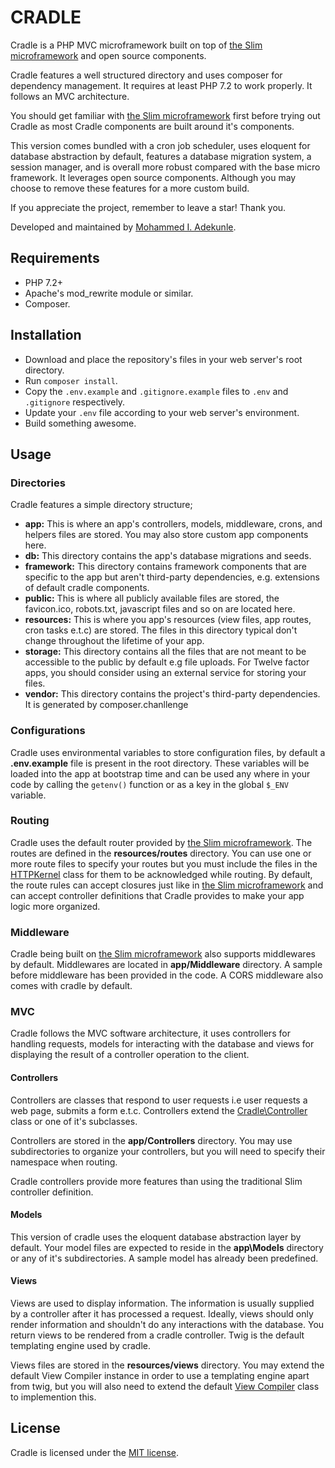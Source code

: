 # CRADLE

Cradle is a PHP MVC microframework built on top of [the Slim microframework](http://www.slimframework.com/) and open source components.

Cradle features a well structured directory and uses composer for dependency management. It requires at least PHP 7.2 to work properly. It follows an MVC architecture.

You should get familiar with [the Slim microframework](http://www.slimframework.com/) first before trying out Cradle as most Cradle components are built around it's components.

This version comes bundled with a cron job scheduler, uses eloquent for database abstraction by default, features a database migration system, a session manager, and is overall more robust compared with the base micro framework. It leverages open source components. Although you may choose to remove these features for a more custom build.

If you appreciate the project, remember to leave a star! Thank you.

Developed and maintained by [Mohammed I. Adekunle](https://github.com/Iyiola-am).

## Requirements

- PHP 7.2+
- Apache's mod_rewrite module or similar.
- Composer.

## Installation

- Download and place the repository's files in your web server's root directory.
- Run `composer install`.
- Copy the `.env.example` and `.gitignore.example` files to `.env` and `.gitignore` respectively.
- Update your `.env` file according to your web server's environment.
- Build something awesome.

## Usage

### Directories

Cradle features a simple directory structure;

- **app:** This is where an app's controllers, models, middleware, crons, and helpers files are stored. You may also store custom app components here.
- **db:** This directory contains the app's database migrations and seeds.
- **framework:** This directory contains framework components that are specific to the app but aren't third-party dependencies, e.g. extensions of default cradle components.
- **public:** This is where all publicly available files are stored, the favicon.ico, robots.txt, javascript files and so on are located here.
- **resources:** This is where you app's resources (view files, app routes, cron tasks e.t.c) are stored. The files in this directory typical don't change throughout the lifetime of your app.
- **storage:** This directory contains all the files that are not meant to be accessible to the public by default e.g file uploads. For Twelve factor apps, you should consider using an external service for storing your files.
- **vendor:** This directory contains the project's third-party dependencies. It is generated by composer.chanllenge

### Configurations

Cradle uses environmental variables to store configuration files, by default a **.env.example** file is present in the root directory. These variables will be loaded into the app at bootstrap time and can be used any where in your code by calling the `getenv()` function or as a key in the global `$_ENV` variable.

### Routing

Cradle uses the default router provided by [the Slim microframework](http://www.slimframework.com/). The routes are defined in the **resources/routes** directory. You can use one or more route files to specify your routes but you must include the files in the [HTTPKernel](app/HTTPKernel.php) class for them to be acknowledged while routing. By default, the route rules can accept closures just like in [the Slim microframework](http://www.slimframework.com/) and can accept controller definitions that Cradle provides to make your app logic more organized.

### Middleware

Cradle being built on [the Slim microframework](http://www.slimframework.com/) also supports middlewares by default. Middlewares are located in **app/Middleware** directory. A sample before middleware has been provided in the code. A CORS middleware also comes with cradle by default.

### MVC

Cradle follows the MVC software architecture, it uses controllers for handling requests, models for interacting with the database and views for displaying the result of a controller operation to the client.

#### Controllers

Controllers are classes that respond to user requests i.e user requests a web page, submits a form e.t.c. Controllers extend the [Cradle\Controller](framework/Controller.php) class or one of it's subclasses.

Controllers are stored in the **app/Controllers** directory. You may use subdirectories to organize your controllers, but you will need to specify their namespace when routing.

Cradle controllers provide more features than using the traditional Slim controller definition.

#### Models

This version of cradle uses the eloquent database abstraction layer by default. Your model files are expected to reside in the **app\Models** directory or any of it's subdirectories. A sample model has already been predefined.

#### Views

Views are used to display information. The information is usually supplied by a controller after it has processed a request. Ideally, views should only render information and shouldn't do any interactions with the database. You return views to be rendered from a cradle controller. Twig is the default templating engine used by cradle.

Views files are stored in the **resources/views** directory. You may extend the default View Compiler instance in order to use a templating engine apart from twig, but you will also need to extend the default [View Compiler](framework/ViewCompiler.php) class to implemention this.

## License

Cradle is licensed under the [MIT license](http://opensource.org/licenses/MIT).
